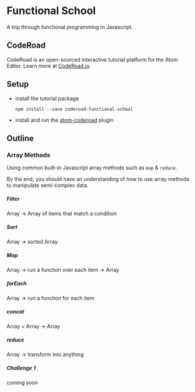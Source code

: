 # Functional School

A trip through functional programming in Javascript.


## CodeRoad

CodeRoad is an open-sourced interactive tutorial platform for the Atom Editor. Learn more at [CodeRoad.io](http://coderoad.io).


## Setup

* install the tutorial package

    `npm install --save coderoad-functional-school`

* install and run the [atom-coderoad](https://github.com/coderoad/atom-coderoad) plugin


## Outline

### Array Methods

Using common built-in Javascript array methods such as `map` & `reduce`.

By the end, you should have an understanding of how to use array methods to manipulate semi-complex data.

<!-- @import('./tutorial/1/05/find')
@import('./tutorial/1/09/challenge-2') -->

##### Filter

Array -> Array of items that match a condition

##### Sort

Array -> sorted Array

##### Map

Array -> run a function over each item -> Array

##### forEach

Array -> run a function for each item

##### concat

Array + Array -> Array

##### reduce

Array -> transform into anything

##### Challenge 1

coming soon
